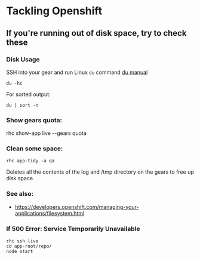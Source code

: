 # Tackling Openshift

## If you're running out of disk space, try to check these

### Disk Usage

SSH into your gear and run Linux `du` command [du manual](http://www.tecmint.com/check-linux-disk-usage-of-files-and-directories/)

`du -hc`

For sorted output:

`du | sort -n`

### Show gears quota:

rhc show-app live --gears quota

### Clean some space:

`rhc app-tidy -a qa`

Deletes all the contents of the log and /tmp directory on the gears to free up disk space.

### See also:

* https://developers.openshift.com/managing-your-applications/filesystem.html

### If 500 Error: Service Temporarily Unavailable

```
rhc ssh live
cd app-root/repo/
node start
```
